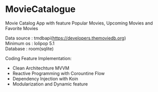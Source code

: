 # MovieCatalogue

Movie Catalog App with feature Popular Movies, Upcoming Movies and Favorite Movies

Data source : tmdbapi(https://developers.themoviedb.org)<br>
Minimum os  : lolipop 5.1<br>
Database    : room(sqlite)<br>

Coding Feature Implementation:
- Clean Architechture MVVM
- Reactive Programming with Corountine Flow
- Dependency Injection with Koin
- Modularization and Dynamic feature
